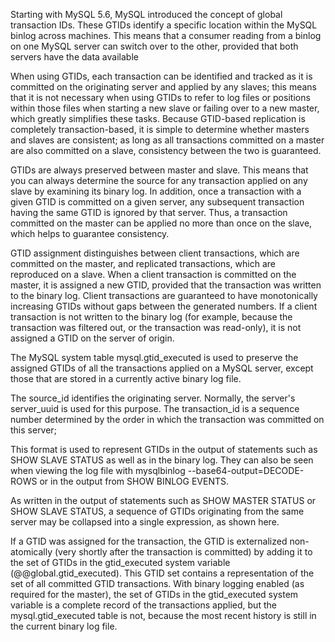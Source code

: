 Starting with MySQL 5.6, MySQL introduced the concept of global transaction IDs. These GTIDs identify a specific location within the MySQL binlog across machines. This means that a consumer reading from a binlog on one MySQL server can switch over to the other, provided that both servers have the data available

When using GTIDs, each transaction can be identified and tracked as it is committed on the originating server and applied by any slaves; this means that it is not necessary when using GTIDs to refer to log files or positions within those files when starting a new slave or failing over to a new master, which greatly simplifies these tasks. Because GTID-based replication is completely transaction-based, it is simple to determine whether masters and slaves are consistent; as long as all transactions committed on a master are also committed on a slave, consistency between the two is guaranteed.

GTIDs are always preserved between master and slave. This means that you can always determine the source for any transaction applied on any slave by examining its binary log. In addition, once a transaction with a given GTID is committed on a given server, any subsequent transaction having the same GTID is ignored by that server. Thus, a transaction committed on the master can be applied no more than once on the slave, which helps to guarantee consistency.

GTID assignment distinguishes between client transactions, which are committed on the master, and replicated transactions, which are reproduced on a slave. When a client transaction is committed on the master, it is assigned a new GTID, provided that the transaction was written to the binary log. Client transactions are guaranteed to have monotonically increasing GTIDs without gaps between the generated numbers. If a client transaction is not written to the binary log (for example, because the transaction was filtered out, or the transaction was read-only), it is not assigned a GTID on the server of origin.

The MySQL system table mysql.gtid_executed is used to preserve the assigned GTIDs of all the transactions applied on a MySQL server, except those that are stored in a currently active binary log file.

The source_id identifies the originating server. Normally, the server's server_uuid is used for this purpose. The transaction_id is a sequence number determined by the order in which the transaction was committed on this server;

This format is used to represent GTIDs in the output of statements such as SHOW SLAVE STATUS as well as in the binary log. They can also be seen when viewing the log file with mysqlbinlog --base64-output=DECODE-ROWS or in the output from SHOW BINLOG EVENTS.

As written in the output of statements such as SHOW MASTER STATUS or SHOW SLAVE STATUS, a sequence of GTIDs originating from the same server may be collapsed into a single expression, as shown here.

If a GTID was assigned for the transaction, the GTID is externalized non-atomically (very shortly after the transaction is committed) by adding it to the set of GTIDs in the gtid_executed system variable (@@global.gtid_executed). This GTID set contains a representation of the set of all committed GTID transactions. With binary logging enabled (as required for the master), the set of GTIDs in the gtid_executed system variable is a complete record of the transactions applied, but the mysql.gtid_executed table is not, because the most recent history is still in the current binary log file.
